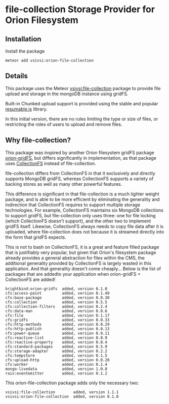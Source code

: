 file-collection Storage Provider for Orion Filesystem
=====================================================

## Installation

Install the package
```
meteor add vsivsi:orion-file-collection
```

## Details

This package uses the Meteor
[vsivsi:file-collection](https://atmospherejs.com/vsivsi/file-collection)
package to provide file upload and storage in the mongoDB instance using gridFS.

Built-in Chunked upload support is provided using the stable and popular
[resumable.js](http://resumablejs.com/) library.

In this initial version, there are no rules limiting the type or size of
files, or restricting the roles of users to upload and remove files.

## Why file-collection?

This package was inspired by another Orion filesystem gridFS package
[orion-gridFS](https://github.com/brightbind/orion-gridFS), but differs
significantly in implementation, as that package uses
[CollectionFS](https://github.com/CollectionFS/Meteor-CollectionFS) instead of
file-collection.

file-collection differs from CollectionFS in that it exclusively and directly
supports MongoDB gridFS, whereas CollectionFS supports a variety of backing
stores as well as many other powerful features.

This difference is significant in that file-collection is a much lighter weight
package, and is able to be more efficient by eliminating the generality and
indirection that CollectionFS requires to support multiple storage technologies.
For example, CollectionFS maintains six MongoDB collections to support gridFS,
but file-collection only uses three: one for file locking (which CollectionFS
doesn't support), and the other two to implement gridFS itself. Likewise,
CollectionFS always needs to copy file data after it is uploaded, where
file-collection does not because it is streamed directly into the form that
gridFS expects.

This is not to bash on CollectionFS, it is a great and feature filled package
that is justifiably very popular, but given that Orion's filesystem package
already provides a general abstraction for files within the CMS, the additional
generality provided by CollectionFS is largely wasted in this application. And
that generality doesn't come cheaply... Below is the list of packages that are
addedto your application when orion-gridFS + CollectionFS are added!

```
brightbind:orion-gridfs  added, version 0.1.0
cfs:access-point         added, version 0.1.49
cfs:base-package         added, version 0.0.30
cfs:collection           added, version 0.5.5
cfs:collection-filters   added, version 0.2.4
cfs:data-man             added, version 0.0.6
cfs:file                 added, version 0.1.17
cfs:gridfs               added, version 0.0.33
cfs:http-methods         added, version 0.0.29
cfs:http-publish         added, version 0.0.13
cfs:power-queue          added, version 0.9.11
cfs:reactive-list        added, version 0.0.9
cfs:reactive-property    added, version 0.0.4
cfs:standard-packages    added, version 0.5.9
cfs:storage-adapter      added, version 0.2.2
cfs:tempstore            added, version 0.1.5
cfs:upload-http          added, version 0.0.20
cfs:worker               added, version 0.1.4
mongo-livedata           added, version 1.0.8
raix:eventemitter        added, version 0.1.2
```

This orion-file-collection package adds only the necessary two:

```
vsivsi:file-collection        added, version 1.1.1
vsivsi:orion-file-collection  added, version 0.1.0
```
